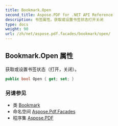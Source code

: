 ```yaml
---
title: Bookmark.Open
second_title: Aspose.PDF for .NET API Reference
description: 书签属性。获取或设置书签状态打开关闭
type: docs
weight: 90
url: /zh/net/aspose.pdf.facades/bookmark/open/
---
```

## Bookmark.Open 属性

获取或设置书签状态（打开，关闭）。

```csharp
public bool Open { get; set; }
```

### 另请参见

* 类 [Bookmark](../)
* 命名空间 [Aspose.Pdf.Facades](../../../aspose.pdf.facades/)
* 程序集 [Aspose.PDF](../../../)